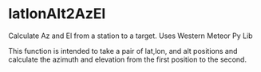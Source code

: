 # latlonAlt2AzEl
Calculate Az and El from a station to a target. Uses Western Meteor Py Lib

This function is intended to take a pair of lat,lon, and alt positions and calculate the azimuth and elevation from the first position to the second.
